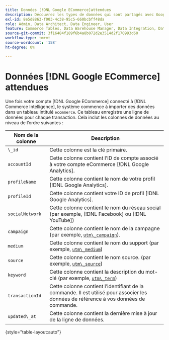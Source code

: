 ```yaml
---
title: Données [!DNL Google ECommerce]attendues
description: Découvrez les types de données qui sont partagés avec Google Commerce.
exl-id: 8e5d8863-f003-4c38-95c5-660bcbff48da
role: Admin, Data Architect, Data Engineer, User
feature: Commerce Tables, Data Warehouse Manager, Data Integration, Data Import/Export
source-git-commit: 3f16484f189f6b4a8b072d2e3514d2f170993d60
workflow-type: tm+mt
source-wordcount: '158'
ht-degree: 0%

---
```


# Données [!DNL Google ECommerce] attendues

Une fois votre compte [!DNL Google ECommerce] connecté à [!DNL Commerce Intelligence], le système commence à importer des données dans un tableau intitulé `ecommerce`. Ce tableau enregistre une ligne de données pour chaque transaction. Cela inclut les colonnes de données au niveau de l’ordre suivantes :

| Nom de la colonne | Description |
|-----|-----|
| `\_id` | Cette colonne est la clé primaire. |
| `accountId` | Cette colonne contient l’ID de compte associé à votre compte eCommerce [!DNL Google Analytics]. |
| `profileName` | Cette colonne contient le nom de votre profil [!DNL Google Analytics]. |
| `profileId` | Cette colonne contient votre ID de profil [!DNL Google Analytics]. |
| `socialNetwork` | Cette colonne contient le nom du réseau social (par exemple, [!DNL Facebook] ou [!DNL YouTube]) |
| `campaign` | Cette colonne contient le nom de la campagne (par exemple, [`utm\_campaign`](https://support.google.com/analytics/answer/1033867?hl=en)). |
| `medium` | Cette colonne contient le nom du support (par exemple, [`utm\_medium`](https://support.google.com/analytics/answer/1033867?hl=en)) |
| `source` | Cette colonne contient le nom source. (par exemple, [`utm\_source`](https://support.google.com/analytics/answer/1033867?hl=en)) |
| `keyword` | Cette colonne contient la description du mot-clé (par exemple, [`utm\_term`](https://support.google.com/analytics/answer/1033867?hl=en)) |
| `transactionId` | Cette colonne contient l’identifiant de la commande. Il est utilisé pour associer les données de référence à vos données de commande. |
| `updated\_at` | Cette colonne contient la dernière mise à jour de la ligne de données. |

{style="table-layout:auto"}
